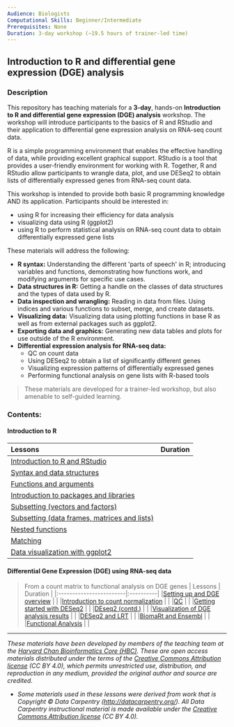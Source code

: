 ```yaml
---
Audience: Biologists
Computational Skills: Beginner/Intermediate
Prerequisites: None
Duration: 3-day workshop (~19.5 hours of trainer-led time)
---
```


## Introduction to R and differential gene expression (DGE) analysis

### Description
This repository has teaching materials for a **3-day**, hands-on **Introduction to R and differential gene expression (DGE) analysis** workshop. The workshop will introduce participants to the basics of R and RStudio and their application to differential gene expression analysis on RNA-seq count data.

R is a simple programming environment that enables the effective handling of data, while providing excellent graphical support. RStudio is a tool that provides a user-friendly environment for working with R. Together, R and RStudio allow participants to wrangle data, plot, and use DESeq2 to obtain lists of differentially expressed genes from RNA-seq count data.

This workshop is intended to provide both basic R programming knowledge AND its application. Participants should be interested in:

- using R for increasing their efficiency for data analysis
- visualizing data using R (ggplot2)
- using R to perform statistical analysis on RNA-seq count data to obtain differentially expressed gene lists

These materials will address the following:

- **R syntax:** Understanding the different 'parts of speech' in R; introducing variables and functions, demonstrating how functions work, and modifying arguments for specific use cases.
- **Data structures in R:** Getting a handle on the classes of data structures and the types of data used by R.
- **Data inspection and wrangling:** Reading in data from files. Using indices and various functions to subset, merge, and create datasets.
- **Visualizing data:** Visualizing data using plotting functions in base R as well as from external packages such as ggplot2.
- **Exporting data and graphics:** Generating new data tables and plots for use outside of the R environment.
- **Differential expression analysis for RNA-seq data:**
  - QC on count data
  - Using DESeq2 to obtain a list of significantly different genes
  - Visualizing expression patterns of differentially expressed genes
  - Performing functional analysis on gene lists with R-based tools

> These materials are developed for a trainer-led workshop, but also amenable to self-guided learning.

### Contents:

#### Introduction to R
| Lessons            | Duration |
|:------------------------|:----------|
|[Introduction to R and RStudio](lessons/01_introR-R-and-RStudio.md) |  |
|[Syntax and data structures](lessons/02_introR-syntax-and-data-structures.md) |  |
|[Functions and arguments](lessons/03_introR-functions-and-arguments.md) |  |
|[Introduction to packages and libraries](lessons/04_introR-packages-and-libraries.md) |  |
|[Subsetting (vectors and factors)](lessons/05_introR-data-manipulation.md) | |
|[Subsetting (data frames, matrices and lists)](lessons/06_introR-data-manipulation2.md) |  |
|[Nested functions](lessons/07_introR-nested-functions.md) |  |
|[Matching](lessons/08_advR-matching.md) |  |
|[Data visualization with ggplot2](lessons/09_Rdata_visualization.md) | |

#### Differential Gene Expression (DGE) using RNA-seq data
> From a count matrix to functional analysis on DGE genes
| Lessons            | Duration |
|:------------------------|:----------|
|[Setting up and DGE overview](lessons/10_DGE_setup_and_overview.md) | |
|[Introduction to count normalization](lessons/11_DGE_count_normalization.md) | |
|[QC](lessons/12_DGE_QC_analysis.md) |  |
|[Getting started with DESeq2](lessons/13_DGE_DESeq2_analysis.md) | |
|[DEseq2 (contd.)](lessons/14_DGE_DESeq2_analysis2.md) |  |
|[Visualization of DGE analysis results](lessons/15_DGE_visualizing_results.md) | |
|[DESeq2 and LRT](lessons/16_DGE_LRT.md) |  |
|[BiomaRt and Ensembl](lessons/17_Ensembl_biomart.md) | |
|[Functional Analysis](lessons/18_functional_analysis.md) | |

***

*These materials have been developed by members of the teaching team at the [Harvard Chan Bioinformatics Core (HBC)](http://bioinformatics.sph.harvard.edu/). These are open access materials distributed under the terms of the [Creative Commons Attribution license](https://creativecommons.org/licenses/by/4.0/) (CC BY 4.0), which permits unrestricted use, distribution, and reproduction in any medium, provided the original author and source are credited.*

* *Some materials used in these lessons were derived from work that is Copyright © Data Carpentry (http://datacarpentry.org/). 
All Data Carpentry instructional material is made available under the [Creative Commons Attribution license](https://creativecommons.org/licenses/by/4.0/) (CC BY 4.0).*
